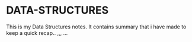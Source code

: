 # DATA-STRUCTURES
This is my Data Structures notes.
It contains summary that i have made to keep a quick recap..
,,,
...
